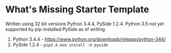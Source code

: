 # What's Missing Starter Template
Written using 32 bit versions Python 3.4.4, PySide 1.2.4.
Python 3.5 not yet supported by pip-installed PySide as of writing.

1. Python 3.4.4 - https://www.python.org/downloads/release/python-344/
1. PySide 1.2.4 - `pip3.4.exe install -U pyside`